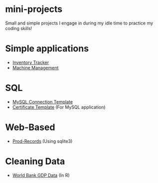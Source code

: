 # mini-projects
Small and simple projects I engage in during my idle time to practice my coding skills!

# Simple applications
- [Inventory Tracker](https://github.com/oh-eeching/mini-projects/blob/2d09f8b7cde05485911aec1e8f94bbfbf47d5d00/Simple%20Applications/inventory.py)
- [Machine Management](https://github.com/oh-eeching/mini-projects/blob/e1ff6dbf7dc3b4710996a711d848484891dffddd/Simple%20Applications/vending_machine.py)

# SQL
- [MySQL Connection Template](https://github.com/oh-eeching/mini-projects/blob/1a5ddb56183eedf8fda922948205a7c222148f45/mySQL/certTemplate)
- [Certificate Template](https://github.com/oh-eeching/mini-projects/blob/612a43465c71a347fcf0b2d9a9ee36419f514989/mySQL/certTemplate) (For MySQL application)

# Web-Based
- [Prod-Records](https://github.com/oh-eeching/mini-projects/blob/83bdce17699b62cdcc4690ea58adc8de187caad6/Web-Based/storeProduct/app.py) (Using sqlite3)

# Cleaning Data
- [World Bank GDP Data](https://github.com/oh-eeching/mini-projects/blob/33aa25bfa2fc38c47985091ad438c63ae40dc43d/Cleaning%20Data/worldBank_data.R) (In R)

